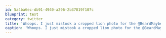```yaml
---
id: 5a4ba6ec-db91-4940-a296-2b37819f107c
blueprint: text
category: twitter
title: 'Whoops. I just mistook a cropped lion photo for the @BeardMaybe'
caption: 'Whoops. I just mistook a cropped lion photo for the @BeardMaybe'
---
```

